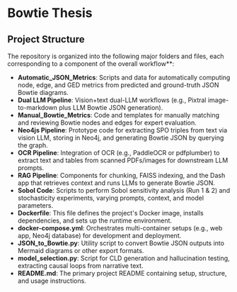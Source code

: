 # Bowtie Thesis

## Project Structure

The repository is organized into the following major folders and files, each corresponding to a component of the overall workflow**:

- **Automatic_JSON_Metrics**: Scripts and data for automatically computing node, edge, and GED metrics from predicted and ground-truth JSON Bowtie diagrams.  
- **Dual LLM Pipeline**: Vision+text dual-LLM workflows (e.g., Pixtral image-to-markdown plus LLM Bowtie JSON generation).  
- **Manual_Bowtie_Metrics**: Code and templates for manually matching and reviewing Bowtie nodes and edges for expert evaluation.  
- **Neo4js Pipeline**: Prototype code for extracting SPO triples from text via vision LLM, storing in Neo4j, and generating Bowtie JSON by querying the graph.  
- **OCR Pipeline**: Integration of OCR (e.g., PaddleOCR or pdfplumber) to extract text and tables from scanned PDFs/images for downstream LLM prompts.  
- **RAG Pipeline**: Components for chunking, FAISS indexing, and the Dash app that retrieves context and runs LLMs to generate Bowtie JSON.  
- **Sobol Code**: Scripts to perform Sobol sensitivity analysis (Run 1 & 2) and stochasticity experiments, varying prompts, context, and model parameters.  
- **Dockerfile**: This file defines the project's Docker image, installs dependencies, and sets up the runtime environment.  
- **docker-compose.yml**: Orchestrates multi-container setups (e.g., web app, Neo4j database) for development and deployment.  
- **JSON_to_Bowtie.py**: Utility script to convert Bowtie JSON outputs into Mermaid diagrams or other export formats.  
- **model_selection.py**: Script for CLD generation and hallucination testing, extracting causal loops from narrative text.  
- **README.md**: The primary project README containing setup, structure, and usage instructions.
